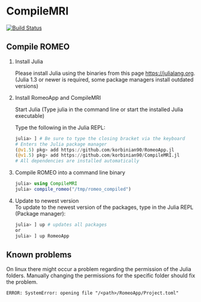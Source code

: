 # CompileMRI

[![Build Status](https://travis-ci.com/korbinian90/CompileMRI.jl.svg?branch=master)](https://travis-ci.com/korbinian90/CompileMRI.jl)

## Compile ROMEO

1. Install Julia

   Please install Julia using the binaries from this page https://julialang.org. (Julia 1.3 or newer is required, some package managers install outdated versions)

2. Install RomeoApp and CompileMRI

   Start Julia (Type julia in the command line or start the installed Julia executable)

   Type the following in the Julia REPL:
   ```julia
   julia> ] # Be sure to type the closing bracket via the keyboard
   # Enters the Julia package manager
   (@v1.5) pkg> add https://github.com/korbinian90/RomeoApp.jl
   (@v1.5) pkg> add https://github.com/korbinian90/CompileMRI.jl
   # All dependencies are installed automatically
   ```

3. Compile ROMEO into a command line binary

   ```julia
   julia> using CompileMRI
   julia> compile_romeo("/tmp/romeo_compiled")
   ```

4. Update to newest version  
   To update to the newest version of the packages, type in the Julia REPL (Package manager):
   ```julia
   julia> ] up # updates all packages
   or
   julia> ] up RomeoApp
   ```

## Known problems

On linux there might occur a problem regarding the permission of the Julia folders. Manually changing the permissions for the specific folder should fix the problem.
``` 
ERROR: SystemError: opening file "/<path>/RomeoApp/Project.toml"
```
